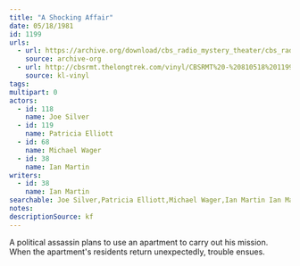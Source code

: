 ```yaml
---
title: "A Shocking Affair"
date: 05/18/1981
id: 1199
urls: 
  - url: https://archive.org/download/cbs_radio_mystery_theater/cbs_radio_mystery_theater-1151-1200.zip/cbs_radio_mystery_theater-1151-1200%2Fcbsrmt_1199_a_shocking_affair.mp3
    source: archive-org
  - url: http://cbsrmt.thelongtrek.com/vinyl/CBSRMT%20-%20810518%201199%20A%20Shocking%20Affair_afrts.mp3
    source: kl-vinyl
tags: 
multipart: 0
actors:  
  - id: 118
    name: Joe Silver  
  - id: 119
    name: Patricia Elliott  
  - id: 68
    name: Michael Wager  
  - id: 38
    name: Ian Martin
writers:  
  - id: 38
    name: Ian Martin
searchable: Joe Silver,Patricia Elliott,Michael Wager,Ian Martin Ian Martin
notes: 
descriptionSource: kf
---
```

A political assassin plans to use an apartment to carry out his mission. When the apartment's residents return unexpectedly, trouble ensues.
